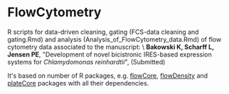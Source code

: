 # FlowCytometry
R scripts for data-driven cleaning, gating (FCS-data cleaning and gating.Rmd) and analysis (Analysis_of_FlowCytometry_data.Rmd) of flow cytometry data associated to the manuscript: \\
**Bakowski K, Scharff L, Jensen PE**, "Development of novel bicistronic IRES-based expression systems for _Chlamydomonas reinhardtii_", (Submitted)

It's based on number of R packages, e.g. [flowCore](http://bioconductor.org/packages/release/bioc/html/flowCore.html), [flowDensity](https://bioconductor.org/packages/release/bioc/html/flowDensity.html) and [plateCore](https://www.bioconductor.org/packages/release/bioc/html/plateCore.html) packages with all their dependencies.

